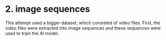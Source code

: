 # 2. image sequences
This attempt used a bigger dataset, which consisted of video files. First, the video files were extracted into image sequences and these sequences were used to train the AI model.
